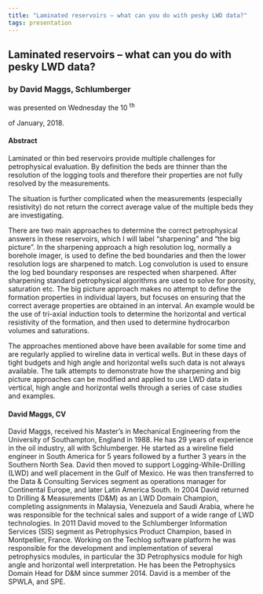 ```yaml
---
title: "Laminated reservoirs – what can you do with pesky LWD data?"
tags: presentation 
---
```



		
<h2>
Laminated reservoirs – what can you do with pesky LWD data?
</h2>

 



		
<h3>
by David Maggs, Schlumberger
</h3>

 



 
<p>
was presented on Wednesday the 10
<sup>
th
</sup>

 of January, 2018.
</p>

	



<h4>
Abstract
</h4>



            
<p>
Laminated or thin bed reservoirs provide multiple challenges for petrophysical evaluation. By definition the beds are thinner than the resolution of the logging tools and therefore their properties are not fully resolved by the measurements. 

</p>

<p>
The situation is further complicated when the measurements (especially resistivity) do not return the correct average value of the multiple beds they are investigating. 

</p>

<p>
There are two main approaches to determine the correct petrophysical answers in these reservoirs, which I will label “sharpening” and “the big picture”. In the sharpening approach a high resolution log, normally a borehole imager, is used to define the bed boundaries and then the lower resolution logs are sharpened to match. Log convolution is used to ensure the log bed boundary responses are respected when sharpened. After sharpening standard petrophysical algorithms are used to solve for porosity, saturation etc. The big picture approach makes no attempt to define the formation properties in individual layers, but focuses on ensuring that the correct average properties are obtained in an interval. An example would be the use of tri-axial induction tools to determine the horizontal and vertical resistivity of the formation, and then used to determine hydrocarbon volumes and saturations.

</p>

<p>
The approaches mentioned above have been available for some time and are regularly applied to wireline data in vertical wells. But in these days of tight budgets and high angle and horizontal wells such data is not always available. The talk attempts to demonstrate how the sharpening and big picture approaches can be modified and applied to use LWD data in vertical, high angle and horizontal wells through a series of case studies and examples.

</p>

   

<h4>
David Maggs, CV
</h4>



<p>
David Maggs, received his Master’s in Mechanical Engineering from the University of Southampton, England in 1988. He has 29 years of experience in the oil industry, all with Schlumberger. He started as a wireline field engineer in South America for 5 years followed by a further 3 years in the Southern North Sea. David then moved to support Logging-While-Drilling (LWD) and well placement in the Gulf of Mexico. He was then transferred to the Data & Consulting Services segment as operations manager for Continental Europe, and later Latin America South. In 2004 David returned to Drilling & Measurements (D&M) as an LWD Domain Champion, completing assignments in Malaysia, Venezuela and Saudi Arabia, where he was responsible for the technical sales and support of a wide range of LWD technologies. In 2011 David moved to the Schlumberger Information Services (SIS) segment as Petrophysics Product Champion, based in Montpellier, France. Working on the Techlog software platform he was responsible for the development and implementation of several petrophysics modules, in particular the 3D Petrophysics module for high angle and horizontal well interpretation. He has been the Petrophysics Domain Head for D&M since summer 2014. David is a member of the SPWLA, and SPE.
</p>



